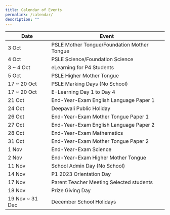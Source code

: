 ```yaml
---
title: Calendar of Events
permalink: /calendar/
description: ""
---
```


| Date | Event |
| -------- | -------- |
| 3 Oct | PSLE Mother Tongue/Foundation Mother Tongue |
| 4 Oct | PSLE Science/Foundation Science |
| 3 ~ 4 Oct | eLearning for P4 Students |
| 5 Oct | PSLE Higher Mother Tongue |
| 17 ~ 20 Oct | PSLE Marking Days (No School) |
| 17 ~ 20 Oct | E-Learning Day 1 to Day 4 |
| 21 Oct | End-Year-Exam English Language Paper 1 |
| 24 Oct | Deepavali Public Holiday |
| 26 Oct | End-Year-Exam Mother Tongue Paper 1 |
| 27 Oct | End-Year-Exam English Language Paper 2 |
| 28 Oct | End-Year-Exam Mathematics |
| 31 Oct | End-Year-Exam Mother Tongue Paper 2 |
| 1 Nov | End-Year-Exam Science |
| 2 Nov | End-Year-Exam Higher Mother Tongue |
| 11 Nov | School Admin Day (No School) |
| 14 Nov | P1 2023 Orientation Day |
| 17 Nov | Parent Teacher Meeting Selected students |
| 18 Nov | Prize Giving Day |
| 19 Nov ~ 31 Dec | December School Holidays |
